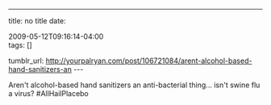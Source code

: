---
title: no title
date:

 2009-05-12T09:16:14-04:00  
tags:  []

tumblr_url:
http://yourpalryan.com/post/106721084/arent-alcohol-based-hand-sanitizers-an
\-\--

Aren't alcohol-based hand sanitizers an anti-bacterial thing... isn't
swine flu a virus? \#AllHailPlacebo
